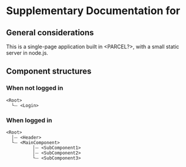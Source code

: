 # Supplementary Documentation for <PROJECT>

## General considerations

This is a single-page application built in <PARCEL?>, with a small static server in node.js.

## Component structures

### When not logged in

```
<Root>
  └⏤ <Login>
```

### When logged in

```
<Root>
  │⏤ <Header>
  └⏤ <MainComponent>
          │⏤ <SubComponent1>
          │⏤ <SubComponent2>
          └⏤ <SubComponent3>
```